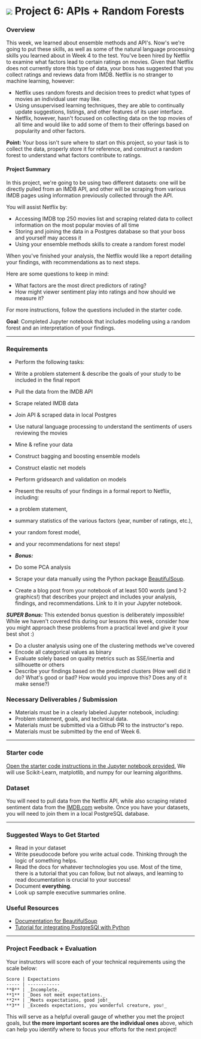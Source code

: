 # ![](https://ga-dash.s3.amazonaws.com/production/assets/logo-9f88ae6c9c3871690e33280fcf557f33.png) Project 6: APIs + Random Forests

### Overview

This week, we learned about ensemble methods and API's. Now's we're going to put these skills, as well as some of the natural language processing skills you learned about in Week 4 to the test. You've been hired by Netflix to examine what factors lead to certain ratings on movies. Given that Netflix does not currently store this type of data, your boss has suggested that you collect ratings and reviews data from IMDB. Netflix is no stranger to machine learning, however:

- Netflix uses random forests and decision trees to predict what types of movies an individual user may like.
- Using unsupervised learning techniques, they are able to continually update suggestions, listings, and other features of its user interface.
- Netflix, however, hasn't focused on collecting data on the top movies of all time and would like to add some of them to their offerings based on popularity and other factors.

**Point:** Your boss isn't sure where to start on this project, so your task is to collect the data, properly store it for reference, and construct a random forest to understand what factors contribute to ratings.

#### Project Summary
In this project, we're going to be using two different datasets: one will be directly pulled from an IMDB API, and other will be scraping from various IMDB pages using information previously collected through the API.

You will assist Netflix by:

- Accessing IMDB top 250 movies list and scraping related data to collect information on the most popular movies of all time
- Storing and joining the data in a Postgres database so that your boss and yourself may access it
- Using your ensemble methods skills to create a random forest model

When you've finished your analysis, the Netflix would like a report detailing your findings, with recommendations as to next steps.

Here are some questions to keep in mind:

- What factors are the most direct predictors of rating?
- How might viewer sentiment play into ratings and how should we measure it?

For more instructions, follow the questions included in the starter code.

**Goal**: Completed Jupyter notebook that includes modeling using a random forest and an interpretation of your findings.

---

### Requirements

- Perform the following tasks:
 - Write a problem statement & describe the goals of your study to be included in the final report
 - Pull the data from the IMDB API
 - Scrape related IMDB data
 - Join API & scraped data in local Postgres
 - Use natural language processing to understand the sentiments of users reviewing the movies
 - Mine & refine your data
 - Construct bagging and boosting ensemble models
 - Construct elastic net models
 - Perform gridsearch and validation on models
 - Present the results of your findings in a formal report to Netflix, including:
  - a problem statement,
  - summary statistics of the various factors (year, number of ratings, etc.),
  - your random forest model,
  - and your recommendations for next steps!

- ***Bonus:***
 - Do some PCA analysis
 - Scrape your data manually using the Python package [BeautifulSoup](https://www.crummy.com/software/BeautifulSoup/bs4/doc/#).
 - Create a blog post from your notebook of at least 500 words (and 1-2 graphics!) that describes your project and includes your analysis, findings, and recommendations. Link to it in your Jupyter notebook.

 ***SUPER Bonus:***
This extended bonus question is deliberately impossible! While we haven't covered this during our lessons this week, consider how you might approach these problems from a practical level and give it your best shot :)

 - Do a cluster analysis using one of the clustering methods we've covered
  - Encode all categorical values as binary
  - Evaluate solely based on quality metrics such as SSE/inertia and sillhouette or others
  - Describe your findings based on the predicted clusters  (How well did it do?  What's good or bad?  How would you improve this? Does any of it make sense?)

### Necessary Deliverables / Submission

- Materials must be in a clearly labeled Jupyter notebook, including:
- Problem statement, goals, and technical data.
- Materials must be submitted via a Github PR to the instructor's repo.
- Materials must be submitted by the end of Week 6.

---

### Starter code

[Open the starter code instructions in the Jupyter notebook provided.](./starter-code/) We will use Scikit-Learn, matplotlib, and numpy for our learning algorithms.

### Dataset
You will need to pull data from the Netflix API, while also scraping related sentiment data from the [IMDB.com](www.imdb.com) website. Once you have your datasets, you will need to join them in a local PostgreSQL database.

---

### Suggested Ways to Get Started

- Read in your dataset
- Write pseudocode before you write actual code. Thinking through the logic of something helps.
- Read the docs for whatever technologies you use. Most of the time, there is a tutorial that you can follow, but not always, and learning to read documentation is crucial to your success!
- Document **everything**.
- Look up sample executive summaries online.

### Useful Resources

- [Documentation for BeautifulSoup](https://www.crummy.com/software/BeautifulSoup/bs4/doc/)
- [Tutorial for integrating PostgreSQl with Python](https://wiki.postgresql.org/wiki/Psycopg2_Tutorial)

---

### Project Feedback + Evaluation

Your instructors will score each of your technical requirements using the scale below:

    Score | Expectations
    ----- | ------------
    **0** | _Incomplete._
    **1** | _Does not meet expectations._
    **2** | _Meets expectations, good job!_
    **3** | _Exceeds expectations, you wonderful creature, you!_

 This will serve as a helpful overall gauge of whether you met the project goals, but __the more important scores are the individual ones__ above, which can help you identify where to focus your efforts for the next project!
